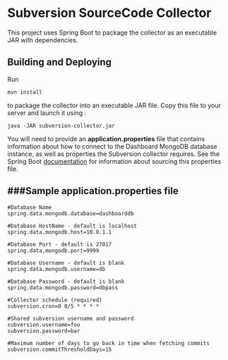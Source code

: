 Subversion SourceCode Collector
=================

This project uses Spring Boot to package the collector as an executable JAR with dependencies.

Building and Deploying
--------------------------------------

Run
```
mvn install
```
to package the collector into an executable JAR file. Copy this file to your server and launch it using :
```
java -JAR subversion-collector.jar
```
You will need to provide an **application.properties** file that contains information about how
to connect to the Dashboard MongoDB database instance, as well as properties the Subversion collector requires. See
the Spring Boot [documentation](http://docs.spring.io/spring-boot/docs/current-SNAPSHOT/reference/htmlsingle/#boot-features-external-config-application-property-files)
for information about sourcing this properties file.

###Sample application.properties file
--------------------------------------

    #Database Name 
    spring.data.mongodb.database=dashboarddb

    #Database HostName - default is localhost
    spring.data.mongodb.host=10.0.1.1

    #Database Port - default is 27017
    spring.data.mongodb.port=9999

    #Database Username - default is blank
    spring.data.mongodb.username=db

    #Database Password - default is blank
    spring.data.mongodb.password=dbpass

    #Collector schedule (required)
    subversion.cron=0 0/5 * * * *

    #Shared subversion username and password
    subversion.username=foo
    subversion.password=bar

    #Maximum number of days to go back in time when fetching commits
    subversion.commitThresholdDays=15



